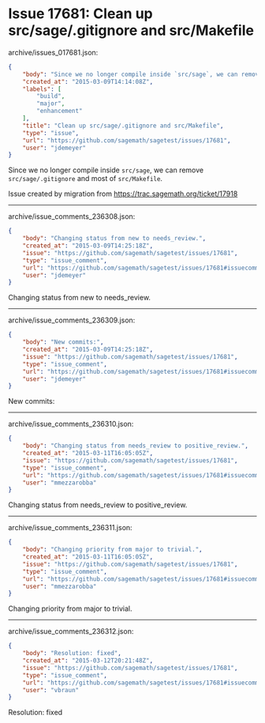 # Issue 17681: Clean up src/sage/.gitignore and src/Makefile

archive/issues_017681.json:
```json
{
    "body": "Since we no longer compile inside `src/sage`, we can remove `src/sage/.gitignore` and most of `src/Makefile`.\n\nIssue created by migration from https://trac.sagemath.org/ticket/17918\n\n",
    "created_at": "2015-03-09T14:14:08Z",
    "labels": [
        "build",
        "major",
        "enhancement"
    ],
    "title": "Clean up src/sage/.gitignore and src/Makefile",
    "type": "issue",
    "url": "https://github.com/sagemath/sagetest/issues/17681",
    "user": "jdemeyer"
}
```
Since we no longer compile inside `src/sage`, we can remove `src/sage/.gitignore` and most of `src/Makefile`.

Issue created by migration from https://trac.sagemath.org/ticket/17918





---

archive/issue_comments_236308.json:
```json
{
    "body": "Changing status from new to needs_review.",
    "created_at": "2015-03-09T14:25:18Z",
    "issue": "https://github.com/sagemath/sagetest/issues/17681",
    "type": "issue_comment",
    "url": "https://github.com/sagemath/sagetest/issues/17681#issuecomment-236308",
    "user": "jdemeyer"
}
```

Changing status from new to needs_review.



---

archive/issue_comments_236309.json:
```json
{
    "body": "New commits:",
    "created_at": "2015-03-09T14:25:18Z",
    "issue": "https://github.com/sagemath/sagetest/issues/17681",
    "type": "issue_comment",
    "url": "https://github.com/sagemath/sagetest/issues/17681#issuecomment-236309",
    "user": "jdemeyer"
}
```

New commits:



---

archive/issue_comments_236310.json:
```json
{
    "body": "Changing status from needs_review to positive_review.",
    "created_at": "2015-03-11T16:05:05Z",
    "issue": "https://github.com/sagemath/sagetest/issues/17681",
    "type": "issue_comment",
    "url": "https://github.com/sagemath/sagetest/issues/17681#issuecomment-236310",
    "user": "mmezzarobba"
}
```

Changing status from needs_review to positive_review.



---

archive/issue_comments_236311.json:
```json
{
    "body": "Changing priority from major to trivial.",
    "created_at": "2015-03-11T16:05:05Z",
    "issue": "https://github.com/sagemath/sagetest/issues/17681",
    "type": "issue_comment",
    "url": "https://github.com/sagemath/sagetest/issues/17681#issuecomment-236311",
    "user": "mmezzarobba"
}
```

Changing priority from major to trivial.



---

archive/issue_comments_236312.json:
```json
{
    "body": "Resolution: fixed",
    "created_at": "2015-03-12T20:21:48Z",
    "issue": "https://github.com/sagemath/sagetest/issues/17681",
    "type": "issue_comment",
    "url": "https://github.com/sagemath/sagetest/issues/17681#issuecomment-236312",
    "user": "vbraun"
}
```

Resolution: fixed
